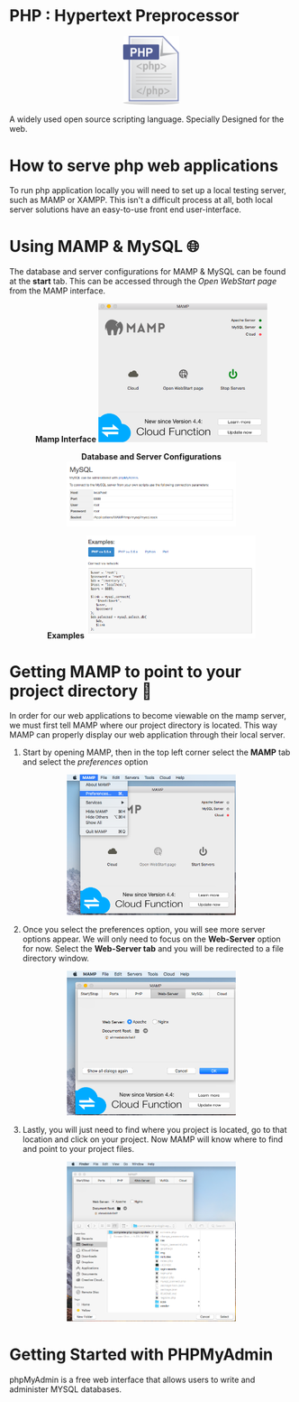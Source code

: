 # PHP : Hypertext Preprocessor

 <p align="center">
   <img src="readme-img/phpLogo.png" style="width:100px;">
 </p>

A widely used open source scripting language. Specially Designed for the web.

# How to serve php web applications
To run php application locally you will need to set up a local testing server,
such as MAMP or XAMPP. This isn't a difficult process at all, both local server
solutions have an easy-to-use front end user-interface.

# Using MAMP & MySQL :globe_with_meridians:

The database and server configurations for MAMP & MySQL can be found at the <strong>start</strong> tab.
This can be accessed through the <em>Open WebStart page</em> from the MAMP interface.


<p align="center">
<strong>Mamp Interface</strong>
  <img src="readme-img/MAMP-3.png" style="width:300px;">
</p>

<p align="center">
<strong>Database and Server Configurations</strong>
  <img src="readme-img/MAMP-1.png" style="width:300px;">
</p>

<p align="center">
<strong>Examples</strong>
  <img src="readme-img/MAMP-2.png" style="width:300px;">
</p>


# Getting MAMP to point to your project directory :file_folder:

In order for our web applications to become viewable on the mamp server, we must first tell MAMP where our project directory is located. This way MAMP can properly display our web application through their local server.

1. Start by opening MAMP, then in the top left corner select the <strong>MAMP</strong> tab and select the <em>preferences</em> option<br>

<p align="center">
  <img src="readme-img/mamp-preferences-step-1.png" style="width:300px;">
</p>

2. Once you select the preferences option, you will see more server options appear. We will only need to focus on the <strong>Web-Server</strong> option for now. Select the <strong>Web-Server tab</strong> and you will be redirected to a file directory window.

<p align="center">
  <img src="readme-img/mamp-preferences-step-2.png" style="width:300px;">
</p>

3. Lastly, you will just need to find where you project is located, go to that location and click on your project. Now MAMP will know where to find and point to your project files.

<p align="center">
  <img src="readme-img/mamp-preferences-step-3.png" style="width:300px;">
</p>

# Getting Started with PHPMyAdmin
phpMyAdmin is a free web interface that allows users to write and administer MYSQL databases.   

